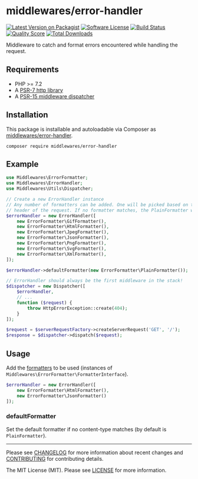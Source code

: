 # middlewares/error-handler

[![Latest Version on Packagist][ico-version]][link-packagist]
[![Software License][ico-license]](LICENSE)
[![Build Status][ico-travis]][link-travis]
[![Quality Score][ico-scrutinizer]][link-scrutinizer]
[![Total Downloads][ico-downloads]][link-downloads]

Middleware to catch and format errors encountered while handling the request.

## Requirements

* PHP >= 7.2
* A [PSR-7 http library](https://github.com/middlewares/awesome-psr15-middlewares#psr-7-implementations)
* A [PSR-15 middleware dispatcher](https://github.com/middlewares/awesome-psr15-middlewares#dispatcher)

## Installation

This package is installable and autoloadable via Composer as [middlewares/error-handler](https://packagist.org/packages/middlewares/error-handler).

```shell
composer require middlewares/error-handler
```

## Example

```php
use Middlewares\ErrorFormatter;
use Middlewares\ErrorHandler;
use Middlewares\Utils\Dispatcher;

// Create a new ErrorHandler instance
// Any number of formatters can be added. One will be picked based on the Accept
// header of the request. If no formatter matches, the PlainFormatter will be used.
$errorHandler = new ErrorHandler([
    new ErrorFormatter\GifFormatter(),
    new ErrorFormatter\HtmlFormatter(),
    new ErrorFormatter\JpegFormatter(),
    new ErrorFormatter\JsonFormatter(),
    new ErrorFormatter\PngFormatter(),
    new ErrorFormatter\SvgFormatter(),
    new ErrorFormatter\XmlFormatter(),
]);

$errorHandler->defaultFormatter(new ErrorFormatter\PlainFormatter());

// ErrorHandler should always be the first middleware in the stack!
$dispatcher = new Dispatcher([
    $errorHandler,
    // ...
    function ($request) {
        throw HttpErrorException::create(404);
    }
]);

$request = $serverRequestFactory->createServerRequest('GET', '/');
$response = $dispatcher->dispatch($request);
```

## Usage

Add the [formatters](src/Formatter) to be used (instances of `Middlewares\ErrorFormatter\FormatterInterface`).

```php
$errorHandler = new ErrorHandler([
    new ErrorFormatter\HtmlFormatter(),
    new ErrorFormatter\JsonFormatter()
]);
```

### defaultFormatter

Set the default formatter if no content-type matches (by default is `PlainFormatter`).

---

Please see [CHANGELOG](CHANGELOG.md) for more information about recent changes and [CONTRIBUTING](CONTRIBUTING.md) for contributing details.

The MIT License (MIT). Please see [LICENSE](LICENSE) for more information.

[ico-version]: https://img.shields.io/packagist/v/middlewares/error-handler.svg?style=flat-square
[ico-license]: https://img.shields.io/badge/license-MIT-brightgreen.svg?style=flat-square
[ico-travis]: https://img.shields.io/travis/middlewares/error-handler/master.svg?style=flat-square
[ico-scrutinizer]: https://img.shields.io/scrutinizer/g/middlewares/error-handler.svg?style=flat-square
[ico-downloads]: https://img.shields.io/packagist/dt/middlewares/error-handler.svg?style=flat-square

[link-packagist]: https://packagist.org/packages/middlewares/error-handler
[link-travis]: https://travis-ci.org/middlewares/error-handler
[link-scrutinizer]: https://scrutinizer-ci.com/g/middlewares/error-handler
[link-downloads]: https://packagist.org/packages/middlewares/error-handler
